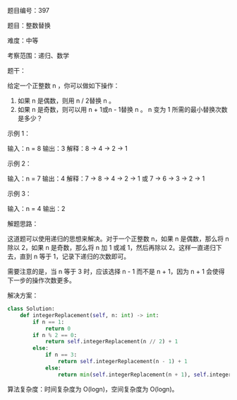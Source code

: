 题目编号：397

题目：整数替换

难度：中等

考察范围：递归、数学

题干：

给定一个正整数 n ，你可以做如下操作：

1. 如果 n 是偶数，则用 n / 2替换 n 。
2. 如果 n 是奇数，则可以用 n + 1或n - 1替换 n 。
n 变为 1 所需的最小替换次数是多少？

示例 1：

输入：n = 8
输出：3
解释：8 -> 4 -> 2 -> 1

示例 2：

输入：n = 7
输出：4
解释：7 -> 8 -> 4 -> 2 -> 1
或 7 -> 6 -> 3 -> 2 -> 1

示例 3：

输入：n = 4
输出：2

解题思路：

这道题可以使用递归的思想来解决。对于一个正整数 n，如果 n 是偶数，那么将 n 除以 2，如果 n 是奇数，那么将 n 加 1 或减 1，然后再除以 2。这样一直递归下去，直到 n 等于 1，记录下递归的次数即可。

需要注意的是，当 n 等于 3 时，应该选择 n - 1 而不是 n + 1，因为 n + 1 会使得下一步的操作次数更多。

解决方案：

```python
class Solution:
    def integerReplacement(self, n: int) -> int:
        if n == 1:
            return 0
        if n % 2 == 0:
            return self.integerReplacement(n // 2) + 1
        else:
            if n == 3:
                return self.integerReplacement(n - 1) + 1
            else:
                return min(self.integerReplacement(n + 1), self.integerReplacement(n - 1)) + 1
```

算法复杂度：时间复杂度为 O(logn)，空间复杂度为 O(logn)。